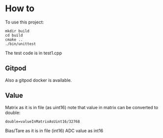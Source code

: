 # How to

To use this project:

```
mkdir build
cd build
cmake ..
./bin/unittest
```

The test code is in test1.cpp

## Gitpod
Also a gitpod docker is available.

## Value

Matrix as it is in file (as uint16) note that value in matrix can be converted to double:
```
double=valueInMatrixAsUint16/32768
```
Bias/Tare as it is in file (int16)
ADC value as int16